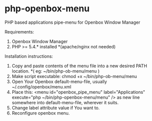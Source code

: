 # php-openbox-menu
PHP based applications pipe-menu for Openbox Window Manager

Requirements: 

1. Openbox Window Manager
3. PHP >= 5.4.* installed *(apache/nginx not needed)

Installation instructions:

1. Copy and paste contents of the menu file into a new desired PATH location. *( eg: ~/bin/php-ob-menu/menu )
2. Make script executable: chmod +x ~/bin/php-ob-menu/menu
3. Open Your Openbox default-menu-file, usually ~/.config/openbox/menu.xml
4. Place this: &lt;menu id="openbox_pipe_menu" label="Applications" execute="php ~/bin/php-openbox-menu/menu" /&gt; as new line somewhere into default-menu-file, wherever it suits.
5. Change label attribute value if You want to. 
6. Reconfigure openbox menu.
